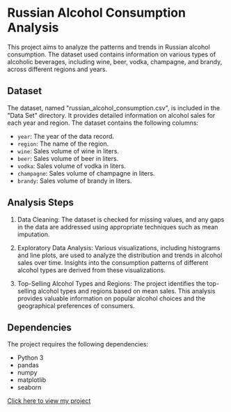 # Russian Alcohol Consumption Analysis

This project aims to analyze the patterns and trends in Russian alcohol consumption. The dataset used contains information on various types of alcoholic beverages, including wine, beer, vodka, champagne, and brandy, across different regions and years.

## Dataset

The dataset, named "russian_alcohol_consumption.csv", is included in the "Data Set" directory. It provides detailed information on alcohol sales for each year and region. The dataset contains the following columns:
- `year`: The year of the data record.
- `region`: The name of the region.
- `wine`: Sales volume of wine in liters.
- `beer`: Sales volume of beer in liters.
- `vodka`: Sales volume of vodka in liters.
- `champagne`: Sales volume of champagne in liters.
- `brandy`: Sales volume of brandy in liters.

## Analysis Steps

1. Data Cleaning: The dataset is checked for missing values, and any gaps in the data are addressed using appropriate techniques such as mean imputation.

2. Exploratory Data Analysis: Various visualizations, including histograms and line plots, are used to analyze the distribution and trends in alcohol sales over time. Insights into the consumption patterns of different alcohol types are derived from these visualizations.

3. Top-Selling Alcohol Types and Regions: The project identifies the top-selling alcohol types and regions based on mean sales. This analysis provides valuable information on popular alcohol choices and the geographical preferences of consumers.

## Dependencies

The project requires the following dependencies:
- Python 3
- pandas
- numpy
- matplotlib
- seaborn


[Click here to view my project](https://aravaravind.github.io/Russian-Alcoho-EDA/)
